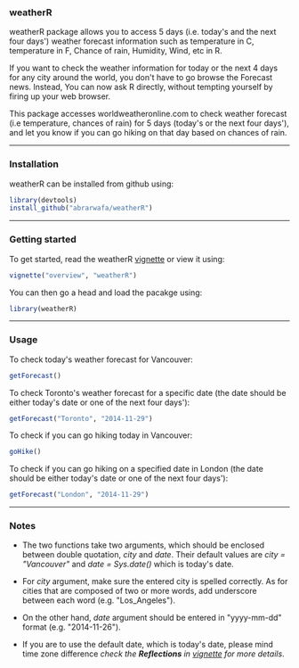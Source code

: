 ### weatherR

weatherR package allows you to access 5 days (i.e. today's and the next four days') weather forecast information such as temperature in C, temperature in F,
Chance of rain, Humidity, Wind, etc in R.

If you want to check the weather information for today or the next 4 days
for any city around the world, you don't have to go browse the Forecast news.
Instead, You can now ask R directly, without tempting yourself
by firing up your web browser.

This package accesses worldweatheronline.com to check weather forecast (i.e temperature, chances of rain) for 5 days (today's or the next four days'), and let you know if you can go hiking on that day based on chances of rain.

***

### Installation

weatherR can be installed from github using:

```R
library(devtools)
install_github("abrarwafa/weatherR")
```

***

### Getting started

To get started, read the weatherR [vignette](https://github.com/abrarwafa/weatherR/blob/master/vignettes/overview.md) or view it using:
```R
vignette("overview", "weatherR")
```

You can then go a head and load the pacakge using:

```R
library(weatherR)
```

***

### Usage


To check today's weather forecast for Vancouver:
```R
getForecast()
```
To check Toronto's weather forecast for a specific date (the date should be either today's date or one of the next four days'):
```R
getForecast("Toronto", "2014-11-29")
```

To check if you can go hiking today in Vancouver:
```R
goHike()
```

To check if you can go hiking on a specified date in London (the date should be either today's date or one of the next four days'): 
```R
getForecast("London", "2014-11-29")
```

***

### Notes

- The two functions take two arguments, which should be enclosed between double quotation, *city* and *date*. Their default values are *city = "Vancouver"* and *date = Sys.date()* which is today's date. 

- For *city* argument, make sure the entered city is spelled correctly. As for cities that are composed of two or more words, add underscore between each word (e.g. "Los_Angeles").

- On the other hand, *date* argument should be entered in "yyyy-mm-dd" format (e.g. "2014-11-26").

- If you are to use the default date, which is today's date, please mind time zone difference *check the __Reflections__ in [vignette](https://github.com/abrarwafa/weatherR/blob/master/vignettes/overview.md) for more details*.




